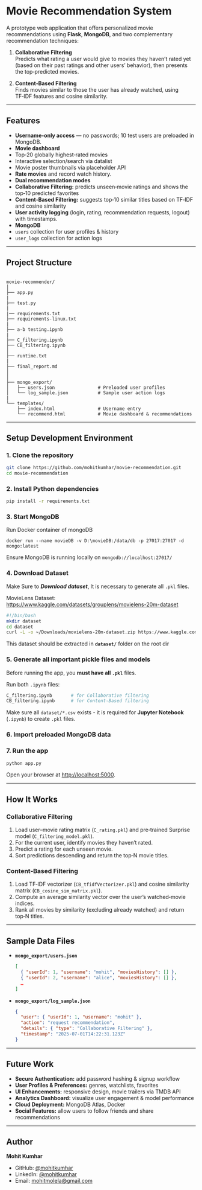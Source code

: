 #  Movie Recommendation System

A prototype web application that offers personalized movie recommendations using **Flask**, **MongoDB**, and two complementary recommendation techniques:

1. **Collaborative Filtering**  
   Predicts what rating a user would give to movies they haven’t rated yet (based on their past ratings and other users’ behavior), then presents the top‑predicted movies.

2. **Content‑Based Filtering**  
   Finds movies similar to those the user has already watched, using TF‑IDF features and cosine similarity.

---

##  Features

-  **Username‑only access** — no passwords; 10 test users are preloaded in MongoDB.
-  **Movie dashboard**  
  - Top‑20 globally highest‑rated movies  
  - Interactive selection/search via datalist  
  - Movie poster thumbnails via placeholder API
-  **Rate movies** and record watch history.
-  **Dual recommendation modes**  
  - **Collaborative Filtering:** predicts unseen‑movie ratings and shows the top‑10 predicted favorites  
  - **Content‑Based Filtering:** suggests top‑10 similar titles based on TF‑IDF and cosine similarity
-  **User activity logging** (login, rating, recommendation requests, logout) with timestamps.
-  **MongoDB**  
  - `users` collection for user profiles & history  
  - `user_logs` collection for action logs

---

##  Project Structure

```

movie-recommender/
│
├── app.py
|
├── test.py
|
|── requirements.txt
├── requirements-linux.txt
|
├── a-b testing.ipynb
|
├── C_filtering.ipynb
├── CB_filtering.ipynb
│
├── runtime.txt
|
├── final_report.md
│
│
├── mongo_export/
│   ├── users.json                # Preloaded user profiles
│   └── log_sample.json           # Sample user action logs
|
└── templates/
    ├── index.html                # Username entry
    └── recommend.html            # Movie dashboard & recommendations

````

---

##  Setup Development Environment

### 1. Clone the repository
```bash
git clone https://github.com/mohitkumhar/movie-recommendation.git
cd movie-recommendation
```

### 2. Install Python dependencies

```bash
pip install -r requirements.txt
```

### 3. Start MongoDB

Run Docker container of mongoDB
```
docker run --name movieDB -v D:\movieDB:/data/db -p 27017:27017 -d mongo:latest
```
Ensure MongoDB is running locally on `mongodb://localhost:27017/`

### 4. Download Dataset

Make Sure to ***Download dataset***, 
It is necessary to generate all `.pkl` files.

MovieLens Dataset: https://www.kaggle.com/datasets/grouplens/movielens-20m-dataset

```bash
#!/bin/bash
mkdir dataset
cd dataset
curl -L -o ~/Downloads/movielens-20m-dataset.zip https://www.kaggle.com/api/v1/datasets/download/grouplens/movielens-20m-dataset
```
This dataset should be extracted in **`dataset/`** folder on the root dir

### 5. Generate all important pickle files and models

Before running the app, you **must have all `.pkl`** files.

Run both `.ipynb` files:

```bash
C_filtering.ipynb       # for Collaborative filtering
CB_filtering.ipynb      # for Content-Based filtering
```

Make sure all `dataset/*.csv` exists - it is required for **Jupyter Notebook** (`.ipynb`) to create `.pkl` files.

### 6. Import preloaded MongoDB data

### 7. Run the app

```bash
python app.py
```

Open your browser at [http://localhost:5000](http://localhost:5000).

---

## How It Works

### Collaborative Filtering

1. Load user–movie rating matrix (`C_rating.pkl`) and pre‑trained Surprise model (`C_filtering_model.pkl`).
2. For the current user, identify movies they haven’t rated.
3. Predict a rating for each unseen movie.
4. Sort predictions descending and return the top‑N movie titles.

### Content‑Based Filtering

1. Load TF‑IDF vectorizer (`CB_tfidfVectorizer.pkl`) and cosine similarity matrix (`CB_cosine_sim_matrix.pkl`).
2. Compute an average similarity vector over the user’s watched‑movie indices.
3. Rank all movies by similarity (excluding already watched) and return top‑N titles.

---

## Sample Data Files

* **`mongo_export/users.json`**

  ```json
  [
    { "userId": 1, "username": "mohit", "moviesHistory": [] },
    { "userId": 2, "username": "alice", "moviesHistory": [] },
    …
  ]
  ```

* **`mongo_export/log_sample.json`**

  ```json
  {
    "user": { "userId": 1, "username": "mohit" },
    "action": "request recommendation",
    "details": { "type": "Collaborative Filtering" },
    "timestamp": "2025-07-01T14:22:31.123Z"
  }
  ```

---

## Future Work

* **Secure Authentication:** add password hashing & signup workflow
* **User Profiles & Preferences:** genres, watchlists, favorites
* **UI Enhancements:** responsive design, movie trailers via TMDB API
* **Analytics Dashboard:** visualize user engagement & model performance
* **Cloud Deployment:** MongoDB Atlas, Docker
* **Social Features:** allow users to follow friends and share recommendations

---

## Author

**Mohit Kumhar**

* GitHub: [@mohitkumhar](https://github.com/mohitkumhar)
* LinkedIn: [@mohitkumhar](https://linkedin.com/in/mohitkumhar)
* Email: [mohitmolela@gmail.com](mailto:mohitmolela@gmail.com)
